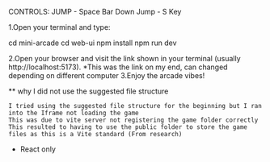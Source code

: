 ﻿CONTROLS: 
             JUMP -                      Space Bar
             Down Jump -                 S Key




1.Open your terminal and type:
 
   cd mini-arcade
   cd web-ui
   npm install
   npm run dev
   
2.Open your browser and visit the link shown in your terminal (usually http://localhost:5173). *This was the link on my end, can changed depending on different computer
3.Enjoy the arcade vibes!

** why I did not use the suggested file structure

    I tried using the suggested file structure for the beginning but I ran into the Iframe not loading the game
    This was due to vite server not registering the game folder correctly 
    This resulted to having to use the public folder to store the game files as this is a Vite standard (From research)

- React only

